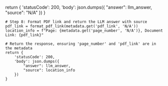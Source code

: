  return {
            'statusCode': 200,
            'body': json.dumps({
                "answer": llm_answer,
                "source": "N/A"
            })
        }

    # Step 8: Format PDF link and return the LLM answer with source
    pdf_link = format_pdf_link(metadata.get('pdf_link', 'N/A'))
    location_info = f"Page: {metadata.get('page_number', 'N/A')}, Document Link: {pdf_link}"

    # Return the response, ensuring 'page_number' and 'pdf_link' are in the metadata
    return {
        'statusCode': 200,
        'body': json.dumps({
            "answer": llm_answer,
            "source": location_info
        })
    }
